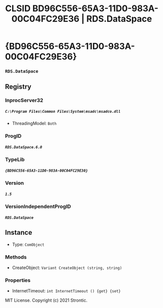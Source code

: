 ﻿---
title: "CLSID BD96C556-65A3-11D0-983A-00C04FC29E36 | RDS.DataSpace"
excerpt: What is COM-Object CLSID BD96C556-65A3-11D0-983A-00C04FC29E36?
---

# {BD96C556-65A3-11D0-983A-00C04FC29E36}

### `RDS.DataSpace`

## Registry


### InprocServer32

##### `C:\Program Files\Common Files\System\msadc\msadco.dll`
* ThreadingModel: `Both`

### ProgID

##### `RDS.DataSpace.6.0`

### TypeLib

##### `{BD96C556-65A3-11D0-983A-00C04FC29E30}`

### Version

##### `1.5`

### VersionIndependentProgID

##### `RDS.DataSpace`

## Instance

* Type: `ComObject`

### Methods

* CreateObject: `Variant CreateObject (string, string)`

### Properties

* InternetTimeout: `int InternetTimeout () {get} {set} `

MIT License. Copyright (c) 2021 Strontic.


